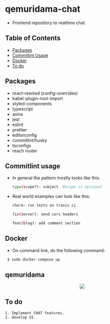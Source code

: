 # qemuridama-chat

- Frontend repository to realtime chat.

## Table of Contents

- [Packages](#packages)
- [Commitlint Usage](#commitlint-usage)
- [Docker](#docker)
- [To do](#to-do)

## Packages

  - react-rewired (config-overrides)
  - babel-plugin-root-import
  - styled-components
  - typescript
  - axios
  - jest
  - eslint
  - prettier
  - editorconfig
  - commitlint/husky
  - tsconfigs
  - reach router

## Commitlint usage

- In general the pattern mostly looks like this:

  ```bash
  type(scope?): subject  #scope is optional
  ```

- Real world examples can look like this:

  ```bash
  chore: run tests on travis ci
  ```

  ```bash
  fix(server): send cors headers
  ```

  ```bash
  feat(blog): add comment section
  ```

## Docker

  - On command line, do the following command:

 ```bash
  $ sudo docker-compose up
  ```

## qemuridama

<p align="center">
  <img src="https://media.discordapp.net/attachments/704678261556248660/710857515989991604/unknown.png">
</p>

## To do

  ```
  1. Implement CHAT features.
  2. develop UI.
  ```
